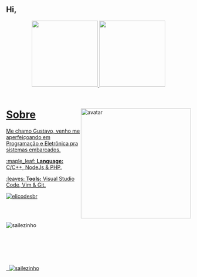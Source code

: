 ## Hi, 
<div align="center">
  <a href="https://github.com/guga-mainmc">
  <img height="180em" src="https://github-readme-stats.vercel.app/api?username=guga-mainmc&show_icons=true&theme=graywhite&include_all_commits=true&count_private=true"/>
  <img height="180em" src="https://github-readme-stats.vercel.app/api/top-langs/?username=guga-mainmc&layout=compact&langs_count=7&theme=graywhite"/>
</div>

<br>

<div>

  <img align="right" width="300" src="https://img.itch.zone/aW1hZ2UvOTc3NTYzLzU1NTI5MjQuZ2lm/original/KXdhqD.gif" alt="avatar">
  <h1>Sobre</h1>

  <p align="left">
    Me chamo Gustavo, venho me aperfeiçoando em Programação e Eletrônica pra sistemas embarcados.
  </p>
  
  <p align="left">
    :maple_leaf:
    <strong>Language:</strong> C/C++, NodeJs & PHP.
  </p>
  
  <p align="left">
    :leaves:
    <strong>Tools:</strong> Visual Studio Code, Vim & Git.
  </p>
  
<p align="left"> 
  <img src="https://komarev.com/ghpvc/?username=sailezinho&label=Profile%20views&color=0e75b6&style=flat" alt="elicodesbr"/> 
</p>

</div>

<br>
<br>

<p>
  <img align="left" src="https://github-readme-stats.vercel.app/api/top-langs?username=sailezinho&show_icons=true&locale=en&layout=compact&theme=tokyonight" alt="sailezinho"/>
</p>

<br></br>
<br></br>
<br></br>

<p>&nbsp;
  <img align="center" src="https://github-readme-stats.vercel.app/api?username=sailezinho&show_icons=true&locale=en&theme=tokyonight" alt="sailezinho" />
</p>

<br>

